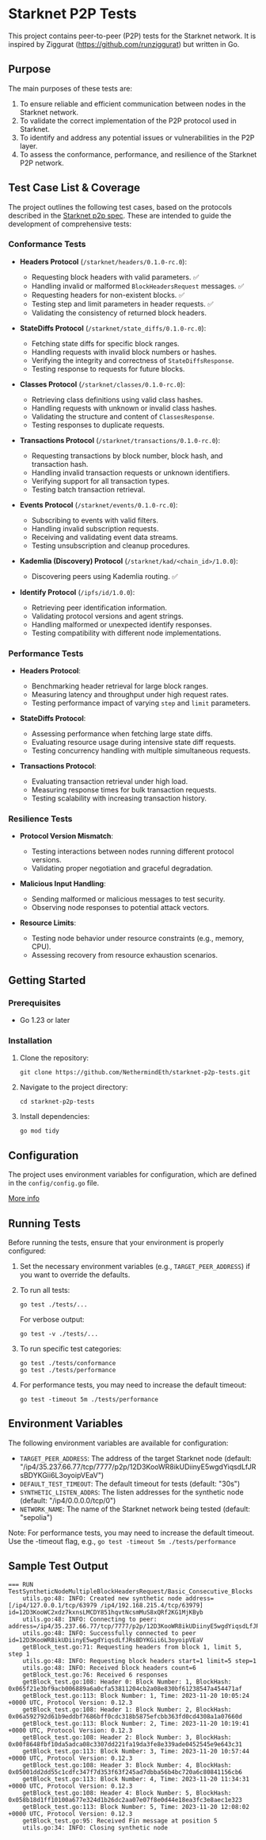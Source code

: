 # Starknet P2P Tests

This project contains peer-to-peer (P2P) tests for the Starknet network. It is inspired by Ziggurat (https://github.com/runziggurat) but written in Go.

## Purpose

The main purposes of these tests are:

1. To ensure reliable and efficient communication between nodes in the Starknet network.
2. To validate the correct implementation of the P2P protocol used in Starknet.
3. To identify and address any potential issues or vulnerabilities in the P2P layer.
4. To assess the conformance, performance, and resilience of the Starknet P2P network.

## Test Case List & Coverage

The project outlines the following test cases, based on the protocols described in the [Starknet p2p spec](https://github.com/starknet-io/starknet-p2p-specs/blob/main/p2p/proto/protocols.md#protocols-briefing). These are intended to guide the development of comprehensive tests:

### Conformance Tests

- **Headers Protocol** (`/starknet/headers/0.1.0-rc.0`):
  - Requesting block headers with valid parameters. ✅
  - Handling invalid or malformed `BlockHeadersRequest` messages. ✅
  - Requesting headers for non-existent blocks. ✅
  - Testing step and limit parameters in header requests. ✅
  - Validating the consistency of returned block headers.

- **StateDiffs Protocol** (`/starknet/state_diffs/0.1.0-rc.0`):
  - Fetching state diffs for specific block ranges.
  - Handling requests with invalid block numbers or hashes.
  - Verifying the integrity and correctness of `StateDiffsResponse`.
  - Testing response to requests for future blocks.

- **Classes Protocol** (`/starknet/classes/0.1.0-rc.0`):
  - Retrieving class definitions using valid class hashes.
  - Handling requests with unknown or invalid class hashes.
  - Validating the structure and content of `ClassesResponse`.
  - Testing responses to duplicate requests.

- **Transactions Protocol** (`/starknet/transactions/0.1.0-rc.0`):
  - Requesting transactions by block number, block hash, and transaction hash.
  - Handling invalid transaction requests or unknown identifiers.
  - Verifying support for all transaction types.
  - Testing batch transaction retrieval.

- **Events Protocol** (`/starknet/events/0.1.0-rc.0`):
  - Subscribing to events with valid filters.
  - Handling invalid subscription requests.
  - Receiving and validating event data streams.
  - Testing unsubscription and cleanup procedures.

- **Kademlia (Discovery) Protocol** (`/starknet/kad/<chain_id>/1.0.0`):
  - Discovering peers using Kademlia routing. ✅

- **Identify Protocol** (`/ipfs/id/1.0.0`):
  - Retrieving peer identification information.
  - Validating protocol versions and agent strings.
  - Handling malformed or unexpected identify responses.
  - Testing compatibility with different node implementations.

### Performance Tests

- **Headers Protocol**:
  - Benchmarking header retrieval for large block ranges.
  - Measuring latency and throughput under high request rates.
  - Testing performance impact of varying `step` and `limit` parameters.

- **StateDiffs Protocol**:
  - Assessing performance when fetching large state diffs.
  - Evaluating resource usage during intensive state diff requests.
  - Testing concurrency handling with multiple simultaneous requests.

- **Transactions Protocol**:
  - Evaluating transaction retrieval under high load.
  - Measuring response times for bulk transaction requests.
  - Testing scalability with increasing transaction history.

### Resilience Tests

- **Protocol Version Mismatch**:
  - Testing interactions between nodes running different protocol versions.
  - Validating proper negotiation and graceful degradation.

- **Malicious Input Handling**:
  - Sending malformed or malicious messages to test security.
  - Observing node responses to potential attack vectors.

- **Resource Limits**:
  - Testing node behavior under resource constraints (e.g., memory, CPU).
  - Assessing recovery from resource exhaustion scenarios.

## Getting Started

### Prerequisites

- Go 1.23 or later

### Installation

1. Clone the repository:
   ```
   git clone https://github.com/NethermindEth/starknet-p2p-tests.git
   ```

2. Navigate to the project directory:
   ```
   cd starknet-p2p-tests
   ```

3. Install dependencies:
   ```
   go mod tidy
   ```

## Configuration

The project uses environment variables for configuration, which are defined in the `config/config.go` file. 

[More info](#environment-variables)

## Running Tests

Before running the tests, ensure that your environment is properly configured:

1. Set the necessary environment variables (e.g., `TARGET_PEER_ADDRESS`) if you want to override the defaults.

2. To run all tests:
   ```
   go test ./tests/...
   ```
   For verbose output:
   ```
   go test -v ./tests/...
   ```

3. To run specific test categories:
   ```
   go test ./tests/conformance
   go test ./tests/performance
   ```

4. For performance tests, you may need to increase the default timeout:
   ```
   go test -timeout 5m ./tests/performance
   ```
   
## Environment Variables

The following environment variables are available for configuration:

- `TARGET_PEER_ADDRESS`: The address of the target Starknet node (default: "/ip4/35.237.66.77/tcp/7777/p2p/12D3KooWR8ikUDiinyE5wgdYiqsdLfJRsBDYKGii6L3oyoipVEaV")
- `DEFAULT_TEST_TIMEOUT`: The default timeout for tests (default: "30s")
- `SYNTHETIC_LISTEN_ADDRS`: The listen addresses for the synthetic node (default: "/ip4/0.0.0.0/tcp/0")
- `NETWORK_NAME`: The name of the Starknet network being tested (default: "sepolia")


Note: For performance tests, you may need to increase the default timeout. Use the -timeout flag, e.g., `go test -timeout 5m ./tests/performance`

## Sample Test Output

```
=== RUN   TestSyntheticNodeMultipleBlockHeadersRequest/Basic_Consecutive_Blocks
    utils.go:48: INFO: Created new synthetic node address=[/ip4/127.0.0.1/tcp/63979 /ip4/192.168.215.4/tcp/63979] id=12D3KooWC2xdz7kxnsLMCDY851hqvtNcsmMuS8xQRf2KG1MjKByb
    utils.go:48: INFO: Connecting to peer:  address=/ip4/35.237.66.77/tcp/7777/p2p/12D3KooWR8ikUDiinyE5wgdYiqsdLfJRsBDYKGii6L3oyoipVEaV
    utils.go:48: INFO: Successfully connected to peer id=12D3KooWR8ikUDiinyE5wgdYiqsdLfJRsBDYKGii6L3oyoipVEaV
    getBlock_test.go:71: Requesting headers from block 1, limit 5, step 1
    utils.go:48: INFO: Requesting block headers start=1 limit=5 step=1
    utils.go:48: INFO: Received block headers count=6
    getBlock_test.go:76: Received 6 responses
    getBlock_test.go:108: Header 0: Block Number: 1, BlockHash: 0x065f21e3bf9acb006889a6a0cfa53811204cb2a08e830bf61238547a454471af     
    getBlock_test.go:113: Block Number: 1, Time: 2023-11-20 10:05:24 +0000 UTC, Protocol Version: 0.12.3
    getBlock_test.go:108: Header 1: Block Number: 2, BlockHash: 0x06a592792d61b9eddbf7686bff0cdc318b5875efcbb363fd0cd4308a1a07660d     
    getBlock_test.go:113: Block Number: 2, Time: 2023-11-20 10:19:41 +0000 UTC, Protocol Version: 0.12.3
    getBlock_test.go:108: Header 2: Block Number: 3, BlockHash: 0x00f8648fbf10da5adca08c3307dd221fa19da3fe8e339ade0452545e9e643c31     
    getBlock_test.go:113: Block Number: 3, Time: 2023-11-20 10:57:44 +0000 UTC, Protocol Version: 0.12.3
    getBlock_test.go:108: Header 3: Block Number: 4, BlockHash: 0x05001dd2dd55c1cdfc347f7d353f63f245ad7dbba56b4bc720a6c80841156cb6     
    getBlock_test.go:113: Block Number: 4, Time: 2023-11-20 11:34:31 +0000 UTC, Protocol Version: 0.12.3
    getBlock_test.go:108: Header 4: Block Number: 5, BlockHash: 0x058b18d1ff10100a677e324d1b26dc2aa07e07f8e0d44e18ea3fc3e8aec1e323     
    getBlock_test.go:113: Block Number: 5, Time: 2023-11-20 12:08:02 +0000 UTC, Protocol Version: 0.12.3
    getBlock_test.go:95: Received Fin message at position 5
    utils.go:34: INFO: Closing synthetic node

```